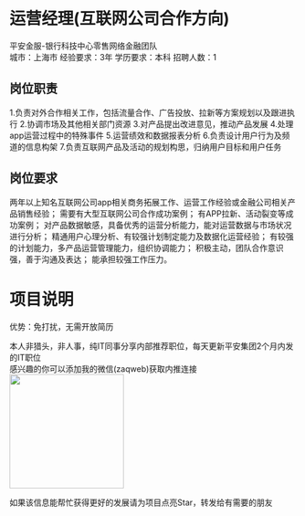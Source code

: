 # 运营经理(互联网公司合作方向)
平安金服-银行科技中心零售网络金融团队  
城市：上海市 经验要求：3年 学历要求：本科  招聘人数：1

## 岗位职责
1.负责对外合作相关工作，包括流量合作、广告投放、拉新等方案规划以及跟进执行
 2.协调市场及其他相关部门资源
 3.对产品提出改进意见，推动产品发展
 4.处理app运营过程中的特殊事件
 5.运营绩效和数据报表分析
 6.负责设计用户行为及频道的信息构架
 7.负责互联网产品及活动的规划构思，归纳用户目标和用户任务

## 岗位要求
两年以上知名互联网公司app相关商务拓展工作、运营工作经验或金融公司相关产品销售经验；
 需要有大型互联网公司合作成功案例；
 有APP拉新、活动裂变等成功案例；
 对产品数据敏感，具备优秀的运营分析能力，能对运营数据与市场状况进行分析；
 精通用户心理分析、有较强计划制定能力及数据化运营经验；
 有较强的计划能力，多产品运营管理能力，组织协调能力；
 积极主动，团队合作意识强，善于沟通及表达；
 能承担较强工作压力。

# 项目说明

优势：免打扰，无需开放简历

本人非猎头，非人事，纯IT同事分享内部推荐职位，每天更新平安集团2个月内发的IT职位  
感兴趣的你可以添加我的微信(zaqweb)获取内推连接  
<img src="https://github.com/zaqweb/PA-IT-JOBS/blob/master/WechatICode.jpeg"  height="200" width="200">

如果该信息能帮忙获得更好的发展请为项目点亮Star，转发给有需要的朋友




